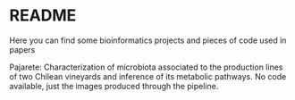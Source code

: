 README
================

Here you can find some bioinformatics projects and pieces of code used in papers


Pajarete: Characterization of microbiota associated to the production lines of two Chilean vineyards and inference of its metabolic pathways. No code available, just the images produced through the pipeline.
